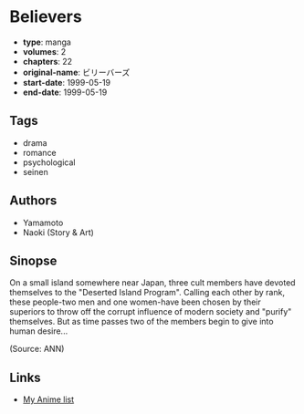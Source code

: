 # Believers

-   **type**: manga
-   **volumes**: 2
-   **chapters**: 22
-   **original-name**: ビリーバーズ
-   **start-date**: 1999-05-19
-   **end-date**: 1999-05-19

## Tags

-   drama
-   romance
-   psychological
-   seinen

## Authors

-   Yamamoto
-   Naoki (Story & Art)

## Sinopse

On a small island somewhere near Japan, three cult members have devoted themselves to the "Deserted Island Program". Calling each other by rank, these people-two men and one women-have been chosen by their superiors to throw off the corrupt influence of modern society and "purify" themselves. But as time passes two of the members begin to give into human desire...

(Source: ANN)

## Links

-   [My Anime list](https://myanimelist.net/manga/1671/Believers)
